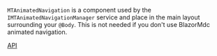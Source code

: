 ﻿`MTAnimatedNavigation` is a component used by the `IMTAnimatedNavigationManager` service and place in the main layout surrounding your `@Body`. This is not needed if you don't use BlazorMdc animated navigation.



[API](../../../api/BlazorMdc.MTAnimatedNavigation.html) 
